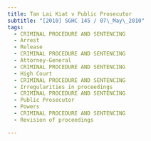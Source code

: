 ```yaml
---
title: Tan Lai Kiat v Public Prosecutor
subtitle: "[2010] SGHC 145 / 07\_May\_2010"
tags:
  - CRIMINAL PROCEDURE AND SENTENCING
  - Arrest
  - Release
  - CRIMINAL PROCEDURE AND SENTENCING
  - Attorney-General
  - CRIMINAL PROCEDURE AND SENTENCING
  - High Court
  - CRIMINAL PROCEDURE AND SENTENCING
  - Irregularities in proceedings
  - CRIMINAL PROCEDURE AND SENTENCING
  - Public Prosecutor
  - Powers
  - CRIMINAL PROCEDURE AND SENTENCING
  - Revision of proceedings

---
```


